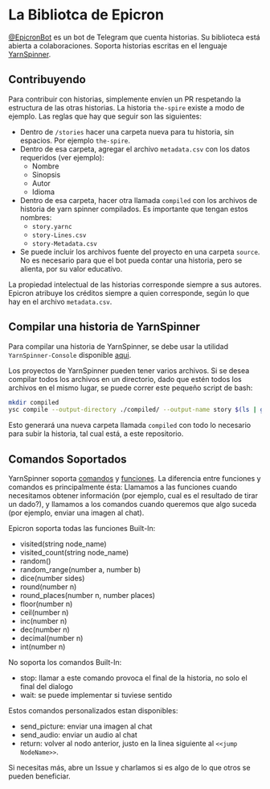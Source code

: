 # La Bibliotca de Epicron

[@EpicronBot](t.me/EpicronBot) es un bot de Telegram que cuenta historias. Su biblioteca está abierta a colaboraciones. Soporta historias escritas en el lenguaje [YarnSpinner](https://yarnspinner.dev/).

## Contribuyendo
Para contribuir con historias, simplemente envíen un PR respetando la estructura de las otras historias.
La historia `the-spire` existe a modo de ejemplo. Las reglas que hay que seguir son las siguientes:
- Dentro de `/stories` hacer una carpeta nueva para tu historia, sin espacios. Por ejemplo `the-spire`.
- Dentro de esa carpeta, agregar el archivo `metadata.csv` con los datos requeridos (ver ejemplo):
    - Nombre
    - Sinopsis
    - Autor
    - Idioma
- Dentro de esa carpeta, hacer otra llamada `compiled` con los archivos de historia de yarn spinner compilados. Es importante que tengan estos nombres:
    - `story.yarnc`
    - `story-Lines.csv`
    - `story-Metadata.csv`
- Se puede incluir los archivos fuente del proyecto en una carpeta `source`. No es necesario para que el bot pueda contar una historia, pero se alienta, por su valor educativo.

La propiedad intelectual de las historias corresponde siempre a sus autores. Epicron atribuye los créditos siempre a quien corresponde, según lo que hay en el archivo `metadata.csv`. 

## Compilar una historia de YarnSpinner
Para compilar una historia de YarnSpinner, se debe usar la utilidad `YarnSpinner-Console` disponible [aqui](https://github.com/YarnSpinnerTool/YarnSpinner-Console).

Los proyectos de YarnSpinner pueden tener varios archivos. Si se desea compilar todos los archivos en un directorio, dado que estén todos los archivos en el mismo lugar, se puede correr este pequeño script de bash:

```bash
mkdir compiled
ysc compile --output-directory ./compiled/ --output-name story $(ls | grep ".yarn")
```

Esto generará una nueva carpeta llamada `compiled` con todo lo necesario para subir la historia, tal cual está, a este repositorio.

## Comandos Soportados
YarnSpinner soporta [comandos](https://docs.yarnspinner.dev/getting-started/writing-in-yarn/commands) y [funciones](https://docs.yarnspinner.dev/getting-started/writing-in-yarn/functions). La diferencia entre funciones y comandos es principalmente ésta: Llamamos a las funciones cuando necesitamos obtener información (por ejemplo, cual es el resultado de tirar un dado?), y llamamos a los comandos cuando queremos que algo suceda (por ejemplo, enviar una imagen al chat).

Epicron soporta todas las funciones Built-In:
- visited(string node_name)
- visited_count(string node_name)
- random()
- random_range(number a, number b)
- dice(number sides)
- round(number n)
- round_places(number n, number places)
- floor(number n)
- ceil(number n)
- inc(number n)
- dec(number n)
- decimal(number n)
- int(number n)

No soporta los comandos Built-In:
- stop: llamar a este comando provoca el final de la historia, no solo el final del dialogo
- wait: se puede implementar si tuviese sentido

Estos comandos personalizados estan disponibles:
- send_picture: enviar una imagen al chat
- send_audio: enviar un audio al chat
- return: volver al nodo anterior, justo en la linea siguiente al `<<jump NodeName>>`.


Si necesitas más, abre un Issue y charlamos si es algo de lo que otros se pueden beneficiar.